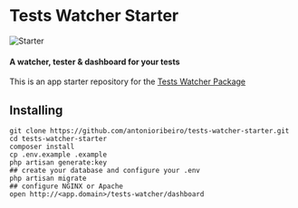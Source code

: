 # Tests Watcher Starter

![Starter](https://raw.githubusercontent.com/antonioribeiro/ci/master/docs/dashboard.png)

#### A watcher, tester & dashboard for your tests

This is an app starter repository for the [Tests Watcher Package](https://github.com/antonioribeiro/ci)

## Installing

```
git clone https://github.com/antonioribeiro/tests-watcher-starter.git
cd tests-watcher-starter
composer install
cp .env.example .example
php artisan generate:key
## create your database and configure your .env
php artisan migrate
## configure NGINX or Apache
open http://<app.domain>/tests-watcher/dashboard
```
